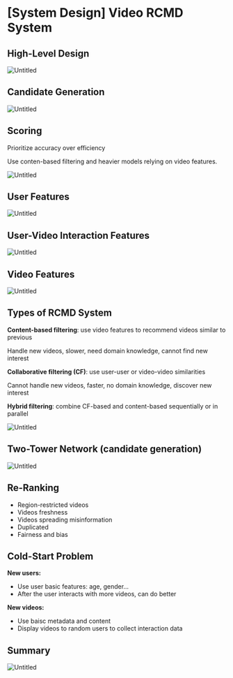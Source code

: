 # [System Design] Video RCMD System

## High-Level Design

![Untitled](%5BSystem%20Design%5D%20Video%20RCMD%20System%2009efa191ac3949a49430b5f0015ee1b7/Untitled.png)

## Candidate Generation

![Untitled](%5BSystem%20Design%5D%20Video%20RCMD%20System%2009efa191ac3949a49430b5f0015ee1b7/Untitled%201.png)

## Scoring

Prioritize accuracy over efficiency

Use conten-based filtering and heavier models relying on video features.

![Untitled](%5BSystem%20Design%5D%20Video%20RCMD%20System%2009efa191ac3949a49430b5f0015ee1b7/Untitled%202.png)

## User Features

![Untitled](%5BSystem%20Design%5D%20Video%20RCMD%20System%2009efa191ac3949a49430b5f0015ee1b7/Untitled%203.png)

## User-Video Interaction Features

![Untitled](%5BSystem%20Design%5D%20Video%20RCMD%20System%2009efa191ac3949a49430b5f0015ee1b7/Untitled%204.png)

## Video Features

![Untitled](%5BSystem%20Design%5D%20Video%20RCMD%20System%2009efa191ac3949a49430b5f0015ee1b7/Untitled%205.png)

## Types of RCMD System

**Content-based filtering**: use video features to recommend videos similar to previous

Handle new videos, slower, need domain knowledge, cannot find new interest

**Collaborative filtering (CF)**: use user-user or video-video similarities

Cannot handle new videos, faster, no domain knowledge, discover new interest

**Hybrid filtering**: combine CF-based and content-based sequentially or in parallel

![Untitled](%5BSystem%20Design%5D%20Video%20RCMD%20System%2009efa191ac3949a49430b5f0015ee1b7/Untitled%206.png)

## Two-Tower Network (candidate generation)

![Untitled](%5BSystem%20Design%5D%20Video%20RCMD%20System%2009efa191ac3949a49430b5f0015ee1b7/Untitled%207.png)

## Re-Ranking

- Region-restricted videos
- Videos freshness
- Videos spreading misinformation
- Duplicated
- Fairness and bias

## Cold-Start Problem

**New users:**

- Use user basic features: age, gender…
- After the user interacts with more videos, can do better

**New videos:**

- Use baisc metadata and content
- Display videos to random users to collect interaction data

## Summary

![Untitled](%5BSystem%20Design%5D%20Video%20RCMD%20System%2009efa191ac3949a49430b5f0015ee1b7/Untitled%208.png)